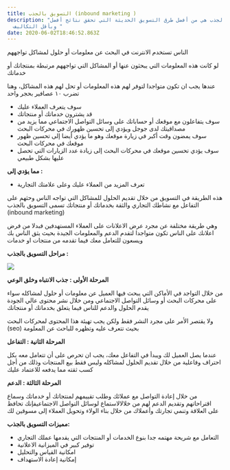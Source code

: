 ```yaml
---
title: التسويق بالجذب (inbound marketing )
description: "التسويق بالجذب هي من أفضل طرق التسويق الحديثة التي تحقق نتائج أفضل
  وبأقل التكاليف "
date: 2020-06-02T18:46:52.863Z
---
```



الناس تستخدم الانترنت في البحث عن معلومات أو حلول لمشاكل تواجههم

لو كانت هذه المعلومات التي يبحثون عنها أو المشاكل التي تواجههم مرتبطة بمنتجاتك أو خدماتك



عندها يجب ان تكون متواجدا لتوفر لهم هذه المعلومات أو تحل لهم هذه المشاكل، وهنا تضرب ١٠ عصافير بحجر واحد



* سوف يتعرف العملاء عليك
* قد يشترون خدماتك أو منتجاتك
* سوف يتفاعلون مع موقعك أو حساباتك على وسائل التواصل الاجتماعي مما يزيد من مصداقيتك لدى جوجل ويؤدي إلى تحسين ظهورك في محركات البحث
* سوف يمضون وقت أكبر في زيارة موقعك وهو ما يؤدي أيضا إلى تحسين ظهور موقعك في محركات البحث
* سوف يؤدي تحسين موقعك في محركات البحث إلى زيادة عدد الزيارات التي تحصل عليها بشكل طبيعي



**مما يؤدي إلى :**

* تعرف المزيد من العملاء عليك وعلى علامتك التجارية



هذه الطريقة في التسويق من خلال تقديم الحلول للمشاكل التي تواجه الناس وحثهم على التفاعل مع نشاطك التجاري والثقة بخدماتك أو منتجاتك تسمى التسويق بالجذب (inbound marketing)

وهي طريقة مختلفة عن مجرد عرض الاعلانات على العملاء المستهدفين فبدلا من فرض اعلانك على الناس تكون متواجدا لتقدم الدعم والمعلومات الجيدة بحيث يثق الناس بك ويسعون للتعامل معك فيما تقدمه من منتجات او خدمات

**مراحل التسويق بالجذب :**

![](img/snip20200602_6.png)

**المرحلة الأولى : جذب الانتباه وخلق الوعي**



من خلال التواجد في الأماكن التي يبحث فيها العميل عن معلومات أو حلول لمشاكله سواء على محركات البحث أو وسائل التواصل الاجتماعي ومن خلال نشر محتوى عالي الجودة يقدم الحلول والدعم للناس فيما يتعلق بخدماتك أو منتجاتك



ولا يقتصر الأمر على مجرد النشر فقط ولكن يجب تهيئة هذا المحتوى لمحركات البحث (seo) بحيث تتعرف عليه وتظهره للباحث عن المعلومة



**المرحلة الثانية : التفاعل**



عندما يصل العميل لك ويبدأ في التفاعل معك، يجب ان تحرص على أن تتعامل معه بكل احتراف وفاعلية من خلال تقديم الحلول لمشاكله وليس فقط بيع المنتجات وذلك من أجل كسب ثقته مما يدفعه للاعتماد عليك



**المرحلة الثالثة : الدعم**



من خلال إعادة التواصل مع عملائك وطلب تقييمهم لمنتجاتك أو خدماتك وسماع اقتراحاتهم وتقديم الدعم لهم من خلالالاستماع لوسائل التواصل الاجتماعيفإنك تحافظ على العلاقة وتنمي تجارتك وأعملاك من خلال بناء الولاء وتحويل العملاء إلى مسوقين لك



**مميزات التسويق بالجذب:**



* التعامل مع شريحة مهتمه جدا بنوع الخدمات أو المنتجات التي يقدمها عملك التجاري
* توفير كبير في الميزانية الاعلانية
* امكانية القياس والتحليل
* إمكانية إعادة الاستهداف